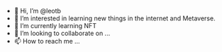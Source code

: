 - 👋 Hi, I’m @leotb
- 👀 I’m interested in learning new things in the internet and Metaverse.
- 🌱 I’m currently learning NFT
- 💞️ I’m looking to collaborate on ...
- 📫 How to reach me ...

<!---
leotb/leotb is a ✨ special ✨ repository because its `README.md` (this file) appears on your GitHub profile.
You can click the Preview link to take a look at your changes.
--->
